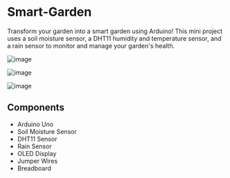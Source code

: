 # Smart-Garden
Transform your garden into a smart garden using Arduino! This mini project uses a soil moisture sensor, a DHT11 humidity and temperature sensor, and a rain sensor to monitor and manage your garden's health.

![image](https://github.com/user-attachments/assets/207b5154-5b08-4fee-b617-e3b958d04a78)

![image](https://github.com/user-attachments/assets/58ed5524-5568-4a8c-9163-2781c6cc49d8)

![image](https://github.com/user-attachments/assets/facf79c1-8cb5-448e-a7be-92da08859ee0)

## Components
- Arduino Uno
- Soil Moisture Sensor
- DHT11 Sensor
- Rain Sensor
- OLED Display
- Jumper Wires
- Breadboard
